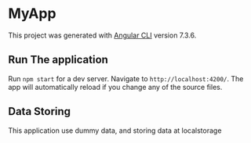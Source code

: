 # MyApp

This project was generated with [Angular CLI](https://github.com/angular/angular-cli) version 7.3.6.

## Run The application

Run `npm start` for a dev server. Navigate to `http://localhost:4200/`. The app will automatically reload if you change any of the source files.

## Data Storing
This application use dummy data, and storing data at localstorage